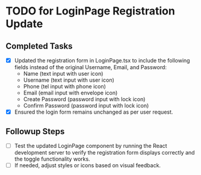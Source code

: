 # TODO for LoginPage Registration Update

## Completed Tasks

- [x] Updated the registration form in LoginPage.tsx to include the following fields instead of the original Username, Email, and Password:
  - Name (text input with user icon)
  - Username (text input with user icon)
  - Phone (tel input with phone icon)
  - Email (email input with envelope icon)
  - Create Password (password input with lock icon)
  - Confirm Password (password input with lock icon)
- [x] Ensured the login form remains unchanged as per user request.

## Followup Steps

- [ ] Test the updated LoginPage component by running the React development server to verify the registration form displays correctly and the toggle functionality works.
- [ ] If needed, adjust styles or icons based on visual feedback.
